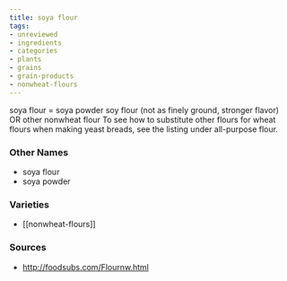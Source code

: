 ```yaml
---
title: soya flour
tags:
- unreviewed
- ingredients
- categories
- plants
- grains
- grain-products
- nonwheat-flours
---
```

soya flour = soya powder soy flour (not as finely ground, stronger flavor) OR other nonwheat flour To see how to substitute other flours for wheat flours when making yeast breads, see the listing under all-purpose flour.

### Other Names

* soya flour
* soya powder

### Varieties

* [[nonwheat-flours]]

### Sources
* http://foodsubs.com/Flournw.html
